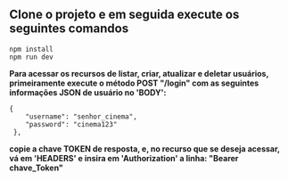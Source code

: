 ## Clone o projeto e em seguida execute os seguintes comandos  ##
```
npm install
npm run dev
```

**Para acessar os recursos de listar, criar, atualizar e deletar usuários, primeiramente execute o método POST "/login" com as seguintes informações JSON de usuário no 'BODY':**
```
{
    "username": "senhor_cinema",
    "password": "cinema123"
 },
```
**copie a chave TOKEN de resposta, e, no recurso que se deseja acessar, vá em 'HEADERS' e insira em 'Authorization' a linha: "Bearer chave_Token"**
